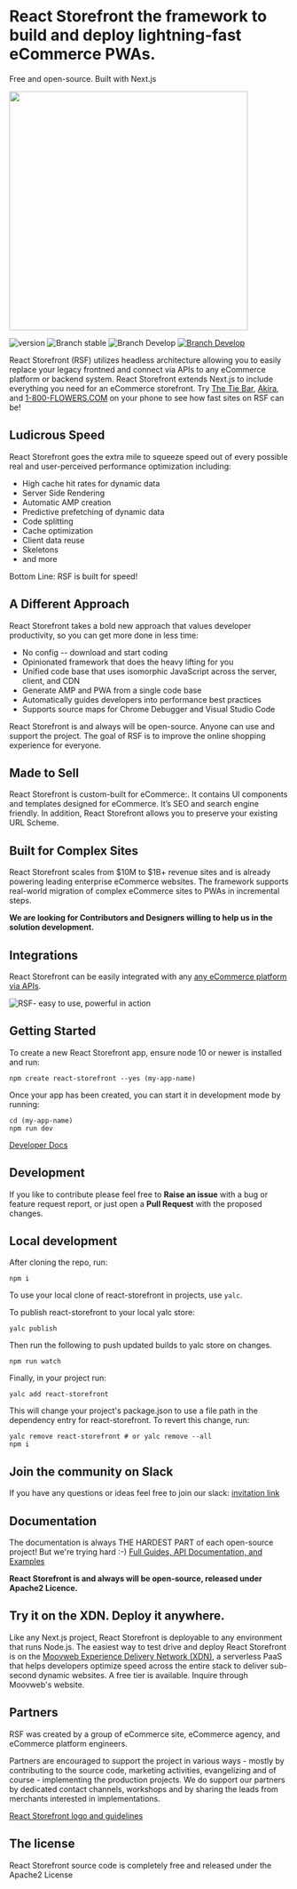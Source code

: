 # React Storefront the framework to build and deploy lightning-fast eCommerce PWAs.

Free and open-source. Built with Next.js

<img src="https://raw.githubusercontent.com/react-storefront-foundation/react-storefront/55aa994e3e5d40a2ebaa7b3ecd4c3423c703e72d/RSF%20Logo%20trans.png" width="430px" ></img>

![version](https://img.shields.io/badge/node-v8.x-blue.svg)
![Branch stable](https://img.shields.io/badge/stable%20branch-master-blue.svg)
![Branch Develop](https://img.shields.io/badge/dev%20branch-develop-blue.svg)
<a href="https://react-storefront-comm.slack.com">![Branch Develop](https://img.shields.io/badge/community%20chat-slack-FF1493.svg)</a>

React Storefront (RSF) utilizes headless architecture allowing you to easily replace your legacy frontned and connect via APIs to any eCommerce platform or backend system. React Storefront extends Next.js to include everything you need for an eCommerce storefront. Try <a href="https://www.thetiebar.com/">The Tie Bar</a>, <a href="https://www.shopakira.com/">Akira</a>, and <a href="https://pwa.www.1800flowers.com/">1-800-FLOWERS.COM</a> on your phone to see how fast sites on RSF can be!

## Ludicrous Speed

React Storefront goes the extra mile to squeeze speed out of every possible real and user-perceived performance optimization including:

- High cache hit rates for dynamic data
- Server Side Rendering
- Automatic AMP creation
- Predictive prefetching of dynamic data
- Code splitting
- Cache optimization
- Client data reuse
- Skeletons
- and more

Bottom Line: RSF is built for speed!

## A Different Approach

React Storefront takes a bold new approach that values developer productivity, so you can get more done in less time:

- No config -- download and start coding
- Opinionated framework that does the heavy lifting for you
- Unified code base that uses isomorphic JavaScript across the server, client, and CDN
- Generate AMP and PWA from a single code base
- Automatically guides developers into performance best practices
- Supports source maps for Chrome Debugger and Visual Studio Code

React Storefront is and always will be open-source. Anyone can use and support the project. The goal of RSF is to improve the online shopping experience for everyone.

## Made to Sell

React Storefront is custom-built for eCommerce:. It contains UI components and templates designed for eCommerce. It’s SEO and search engine friendly. In addition, React Storefront allows you to preserve your existing URL Scheme.

## Built for Complex Sites

React Storefront scales from $10M to $1B+ revenue sites and is already powering leading enterprise eCommerce websites. The framework supports real-world migration of complex eCommerce sites to PWAs in incremental steps.

**We are looking for Contributors and Designers willing to help us in the solution development.**

## Integrations

React Storefront can be easily integrated with any [any eCommerce platform via APIs](https://docs.react-storefront.io/guides/api).

<img src="https://raw.githubusercontent.com/react-storefront-foundation/react-storefront/master/RSF%20power.png" alt="RSF- easy to use, powerful in action"/></a>

## Getting Started

To create a new React Storefront app, ensure node 10 or newer is installed and run:

```
npm create react-storefront --yes (my-app-name)
```

Once your app has been created, you can start it in development mode by running:

```
cd (my-app-name)
npm run dev
```

[Developer Docs](https://docs.react-storefront.io)

## Development

If you like to contribute please feel free to **Raise an issue** with a bug or feature request report, or just open a **Pull Request** with the proposed changes.

## Local development

After cloning the repo, run:

```
npm i
```

To use your local clone of react-storefront in projects, use `yalc`.

To publish react-storefront to your local yalc store:

```
yalc publish
```

Then run the following to push updated builds to yalc store on changes.

```
npm run watch
```

Finally, in your project run:

```
yalc add react-storefront
```

This will change your project's package.json to use a file path in the dependency entry for react-storefront. To revert this change, run:

```
yalc remove react-storefront # or yalc remove --all
npm i
```

## Join the community on Slack

If you have any questions or ideas feel free to join our slack: [invitation link](https://join.slack.com/t/react-storefront-comm/shared_invite/zt-aen1b4sz-Yr4GOPAliuCJ7gNXCiPyrg)

## Documentation

The documentation is always THE HARDEST PART of each open-source project! But we're trying hard :-)
[Full Guides, API Documentation, and Examples](https://docs.react-storefront.io/)

**React Storefront is and always will be open-source, released under Apache2 Licence.**

## Try it on the XDN. Deploy it anywhere.

Like any Next.js project, React Storefront is deployable to any environment that runs Node.js. The easiest way to test drive and deploy React Storefront is on the <a href="https://www.moovweb.com/products/">Moovweb Experience Delivery Network (XDN)</a>, a serverless PaaS that helps developers optimize speed across the entire stack to deliver sub-second dynamic websites. A free tier is available. Inquire through Moovweb's website.

## Partners

RSF was created by a group of eCommerce site, eCommerce agency, and eCommerce platform engineers.

Partners are encouraged to support the project in various ways - mostly by contributing to the source code, marketing activities, evangelizing and of course - implementing the production projects. We do support our partners by dedicated contact channels, workshops and by sharing the leads from merchants interested in implementations.

[React Storefront logo and guidelines](https://github.com/react-storefront-foundation/react-storefront/blob/master/RSF%20BRANDGUIDE%20JPG.pdf)

## The license

React Storefront source code is completely free and released under the Apache2 License

